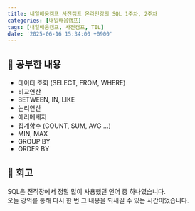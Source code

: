 ```yaml
---
title: 내일배움캠프 사전캠프 온라인강의 SQL 1주차, 2주차
categories: [내일배움캠프]
tags: [내일배움캠프, 사전캠프, TIL]
date: '2025-06-16 15:34:00 +0900'
---
```


## 🚀 공부한 내용

- 데이터 조회 (SELECT, FROM, WHERE)
- 비교연산
- BETWEEN, IN, LIKE
- 논리연산
- 에러메세지
- 집계함수 (COUNT, SUM, AVG ...)
- MIN, MAX
- GROUP BY
- ORDER BY

## 🚀 회고

SQL은 전직장에서 정말 많이 사용했던 언어 중 하나였습니다.   
오늘 강의를 통해 다시 한 번 그 내용을 되새길 수 있는 시간이었습니다.